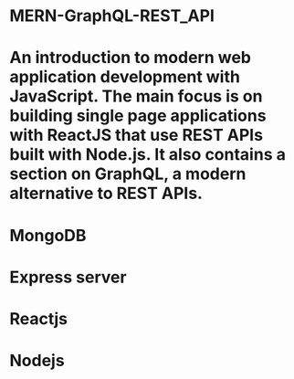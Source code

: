# MERN-GraphQL-REST_API
# An introduction to modern web application development with JavaScript. The main focus is on building single page applications with ReactJS that use REST APIs built with Node.js. It also contains a section on GraphQL, a modern alternative to REST APIs.
# MongoDB
# Express server
# Reactjs 
# Nodejs
